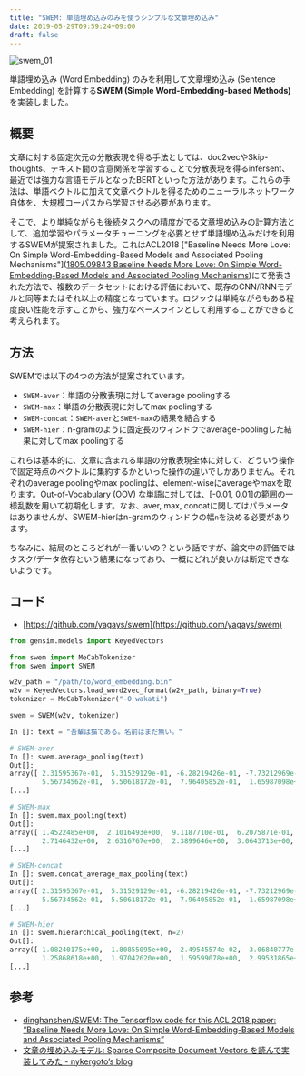 ```yaml
---
title: "SWEM: 単語埋め込みのみを使うシンプルな文章埋め込み"
date: 2019-05-29T09:59:24+09:00
draft: false
---
```


![swem_01](/img/swem_01.png)

単語埋め込み (Word Embedding) のみを利用して文章埋め込み (Sentence Embedding) を計算する**SWEM (Simple Word-Embedding-based Methods)** を実装しました。

## 概要
文章に対する固定次元の分散表現を得る手法としては、doc2vecやSkip-thoughts、テキスト間の含意関係を学習することで分散表現を得るinfersent、最近では強力な言語モデルとなったBERTといった方法があります。これらの手法は、単語ベクトルに加えて文章ベクトルを得るためのニューラルネットワーク自体を、大規模コーパスから学習させる必要があります。

そこで、より単純ながらも後続タスクへの精度がでる文章埋め込みの計算方法として、追加学習やパラメータチューニングを必要とせず単語埋め込みだけを利用するSWEMが提案されました。これはACL2018 ["Baseline Needs More Love: On Simple Word-Embedding-Based Models and Associated Pooling Mechanisms"]([1805.09843 Baseline Needs More Love: On Simple Word-Embedding-Based Models and Associated Pooling Mechanisms](https://arxiv.org/abs/1805.09843))にて発表された方法で、複数のデータセットにおける評価において、既存のCNN/RNNモデルと同等またはそれ以上の精度となっています。ロジックは単純ながらもある程度良い性能を示すことから、強力なベースラインとして利用することができると考えられます。

## 方法

SWEMでは以下の4つの方法が提案されています。

- `SWEM-aver`：単語の分散表現に対してaverage poolingする
- `SWEM-max`：単語の分散表現に対してmax poolingする
- `SWEM-concat`：`SWEM-aver`と`SWEM-max`の結果を結合する
- `SWEM-hier`：n-gramのように固定長のウィンドウでaverage-poolingした結果に対してmax poolingする

これらは基本的に、文章に含まれる単語の分散表現全体に対して、どういう操作で固定時点のベクトルに集約するかといった操作の違いでしかありません。それぞれのaverage poolingやmax poolingは、element-wiseにaverageやmaxを取ります。Out-of-Vocabulary (OOV) な単語に対しては、[-0.01, 0.01]の範囲の一様乱数を用いて初期化します。なお、aver, max, concatに関してはパラメータはありませんが、SWEM-hierはn-gramのウィンドウの幅`n`を決める必要があります。

ちなみに、結局のところどれが一番いいの？という話ですが、論文中の評価ではタスク/データ依存という結果になっており、一概にどれが良いかは断定できないようです。

## コード

- [https://github.com/yagays/swem](https://github.com/yagays/swem)

```py
from gensim.models import KeyedVectors

from swem import MeCabTokenizer
from swem import SWEM

w2v_path = "/path/to/word_embedding.bin"
w2v = KeyedVectors.load_word2vec_format(w2v_path, binary=True)
tokenizer = MeCabTokenizer("-O wakati")

swem = SWEM(w2v, tokenizer)
```

```py
In []: text = "吾輩は猫である。名前はまだ無い。"

# SWEM-aver
In []: swem.average_pooling(text)
Out[]:
array([ 2.31595367e-01,  5.31529129e-01, -6.28219426e-01, -7.73212969e-01,
        5.56734562e-01,  5.50618172e-01,  7.96405852e-01,  1.65987098e+00,
[...]

# SWEM-max
In []: swem.max_pooling(text)
Out[]:
array([ 1.4522485e+00,  2.1016493e+00,  9.1187710e-01,  6.2075871e-01,
        2.7146432e+00,  2.6316767e+00,  2.3899646e+00,  3.0643713e+00,
[...]

# SWEM-concat
In []: swem.concat_average_max_pooling(text)
Out[]:
array([ 2.31595367e-01,  5.31529129e-01, -6.28219426e-01, -7.73212969e-01,
        5.56734562e-01,  5.50618172e-01,  7.96405852e-01,  1.65987098e+00,
[...]

# SWEM-hier
In []: swem.hierarchical_pooling(text, n=2)
Out[]:
array([ 1.08240175e+00,  1.80855095e+00,  2.49545574e-02,  3.06840777e-01,
        1.25868618e+00,  1.97042620e+00,  1.59599078e+00,  2.99531865e+00,
[...]
```

## 参考
- [dinghanshen/SWEM: The Tensorflow code for this ACL 2018 paper: “Baseline Needs More Love: On Simple Word-Embedding-Based Models and Associated Pooling Mechanisms”](https://github.com/dinghanshen/SWEM)
- [文章の埋め込みモデル: Sparse Composite Document Vectors を読んで実装してみた - nykergoto’s blog](https://nykergoto.hatenablog.jp/entry/2019/02/24/%E6%96%87%E7%AB%A0%E3%81%AE%E5%9F%8B%E3%82%81%E8%BE%BC%E3%81%BF%E3%83%A2%E3%83%87%E3%83%AB%3A_Sparse_Composite_Document_Vectors_%E3%81%AE%E5%AE%9F%E8%A3%85)
